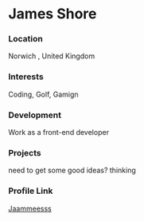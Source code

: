 # James Shore

### Location

Norwich , United Kingdom

### Interests

Coding, Golf, Gamign

### Development

Work as a front-end developer

### Projects
need to get some good ideas? thinking
### Profile Link

[Jaammeesss](https://github.com/Jaammeesss)
